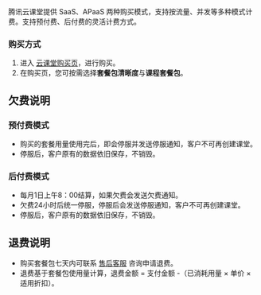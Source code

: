 腾讯云课堂提供 SaaS、APaaS 两种购买模式，支持按流量、并发等多种模式计费。支持预付费、后付费的灵活计费方式。

### 购买方式

1. 进入 [云课堂购买页](https://buy.cloud.tencent.com/ocl)，进行购买。
2. 在购买页，您可按需选择**套餐包清晰度**与**课程套餐包**。

## 欠费说明

### 预付费模式

- 购买的套餐用量使用完后，即会停服并发送停服通知，客户不可再创建课堂。
- 停服后，客户原有的数据依旧保存，不销毁。

### 后付费模式

- 每月1日上午8：00结算，如果欠费会发送欠费通知。
- 欠费24小时后统一停服，停服后会发送停服通知，客户不可再创建课堂。
- 停服后，客户原有的数据依旧保存，不销毁。

## 退费说明

- 购买套餐包七天内可联系 [售后客服](https://cloud.tencent.com/online-service?from=connect-us) 咨询申请退费。
- 退费基于套餐包使用量计算，退费金额 = 支付金额 -（已消耗用量 × 单价 × 适用折扣）。
